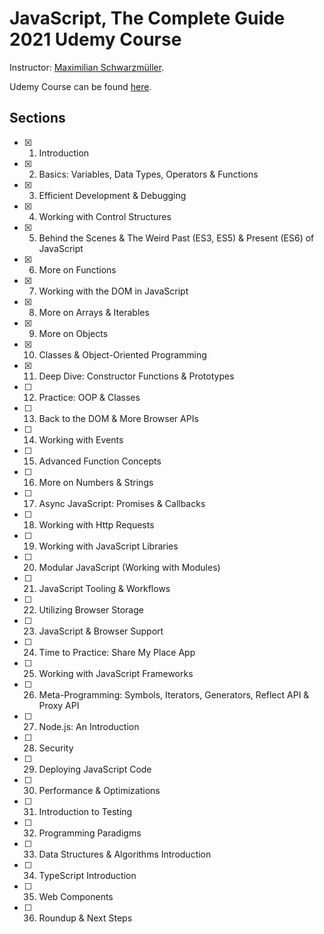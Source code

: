 # JavaScript, The Complete Guide 2021 Udemy Course

Instructor: [Maximilian Schwarzmüller][1].

Udemy Course can be found [here][2].

## Sections

- [x] 1. Introduction
- [x] 2. Basics: Variables, Data Types, Operators & Functions
- [x] 3. Efficient Development & Debugging
- [x] 4. Working with Control Structures
- [x] 5. Behind the Scenes & The Weird Past (ES3, ES5) & Present (ES6) of JavaScript
- [x] 6. More on Functions
- [x] 7. Working with the DOM in JavaScript
- [x] 8. More on Arrays & Iterables
- [x] 9. More on Objects
- [x] 10. Classes & Object-Oriented Programming
- [x] 11. Deep Dive: Constructor Functions & Prototypes
- [ ] 12. Practice: OOP & Classes
- [ ] 13. Back to the DOM & More Browser APIs
- [ ] 14. Working with Events
- [ ] 15. Advanced Function Concepts
- [ ] 16. More on Numbers & Strings
- [ ] 17. Async JavaScript: Promises & Callbacks
- [ ] 18. Working with Http Requests
- [ ] 19. Working with JavaScript Libraries
- [ ] 20. Modular JavaScript (Working with Modules)
- [ ] 21. JavaScript Tooling & Workflows
- [ ] 22. Utilizing Browser Storage
- [ ] 23. JavaScript & Browser Support
- [ ] 24. Time to Practice: Share My Place App
- [ ] 25. Working with JavaScript Frameworks
- [ ] 26. Meta-Programming: Symbols, Iterators, Generators, Reflect API & Proxy API
- [ ] 27. Node.js: An Introduction
- [ ] 28. Security
- [ ] 29. Deploying JavaScript Code
- [ ] 30. Performance & Optimizations
- [ ] 31. Introduction to Testing
- [ ] 32. Programming Paradigms
- [ ] 33. Data Structures & Algorithms Introduction
- [ ] 34. TypeScript Introduction
- [ ] 35. Web Components
- [ ] 36. Roundup & Next Steps

[1]: https://www.udemy.com/user/maximilian-schwarzmuller/
[2]: https://www.udemy.com/course/javascript-the-complete-guide-2020-beginner-advanced/
